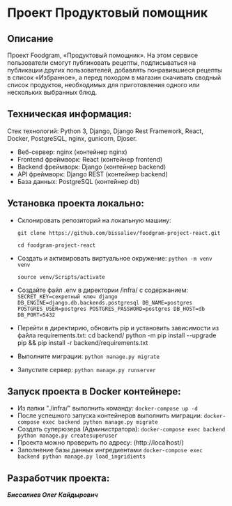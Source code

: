 # Проект Продуктовый помощник
## **Описание**
Проект Foodgram, «Продуктовый помощник». На этом сервисе пользователи смогут публиковать рецепты, подписываться на публикации других пользователей, добавлять понравившиеся рецепты в список «Избранное», а перед походом в магазин скачивать сводный список продуктов, необходимых для приготовления одного или нескольких выбранных блюд.

## **Техническая информация:**
Стек технологий: Python 3, Django, Django Rest Framework, React, Docker, PostgreSQL, nginx, gunicorn, Djoser.

- Веб-сервер: nginx (контейнер nginx)
- Frontend фреймворк: React (контейнер frontend)
- Backend фреймворк: Django (контейнер backend)
- API фреймворк: Django REST (контейнер backend)
- База данных: PostgreSQL (контейнер db)

## **Установка проекта локально:**
- Склонировать репозиторий на локальную машину:

  `git clone https://github.com/bissaliev/foodgram-project-react.git`
  
  `cd foodgram-project-react`

- Cоздать и активировать виртуальное окружение:
  `python -m venv venv`
  
  `source venv/Scripts/activate`
  
- Cоздайте файл .env в директории /infra/ с содержанием:
  `SECRET_KEY=секретный ключ django
  DB_ENGINE=django.db.backends.postgresql
  DB_NAME=postgres
  POSTGRES_USER=postgres
  POSTGRES_PASSWORD=postgres
  DB_HOST=db
  DB_PORT=5432`

- Перейти в директирию, обновить pip и установить зависимости из файла requirements.txt:
  cd backend/
  python -m pip install --upgrade pip &&
  pip install -r backend/requirements.txt
- Выполните миграции:
  `python manage.py migrate`
- Запустите сервер:
  `python manage.py runserver`
## **Запуск проекта в Docker контейнере:**
- Из папки "./infra/" выполнить команду:
  `docker-compose up -d`
- После успешного запуска контейнеров выполнить миграции:
  `docker-compose exec backend python manage.py migrate`
- Создать суперюзера (Администратора):
  `docker-compose exec backend python manage.py createsuperuser`
- Проекта можно проверить по адресу: (http://localhost/)
- Заполнение базы данных ингредиентами
  `docker-compose exec backend python manage.py load_ingridients`
## **Разработчик проекта:**
***Биссалиев Олег Кайдырович***

